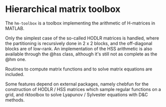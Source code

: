 # Hierarchical matrix toolbox
The <code>hm-toolbox</code> is a toolbox implementing the arithmetic of H-matrices in MATLAB. 

Only the simplest case of the so-called HODLR matrices is handled, where the partitioning
is recursively done in 2 x 2 blocks, and the off-diagonal blocks are of low-rank. An implementation
of the HSS arithmetic is also available through the @hss class, although it's still not
as complete as the @hm one.

Routines to compute matrix functions and to solve matrix equations are included. 

Some features depend on external packages, namely chebfun for the construction of 
HODLR / HSS matrices which sample regular functions on a grid, and rktoolbox to
solve Lyapunov / Sylvester equations with D&C methods. 
